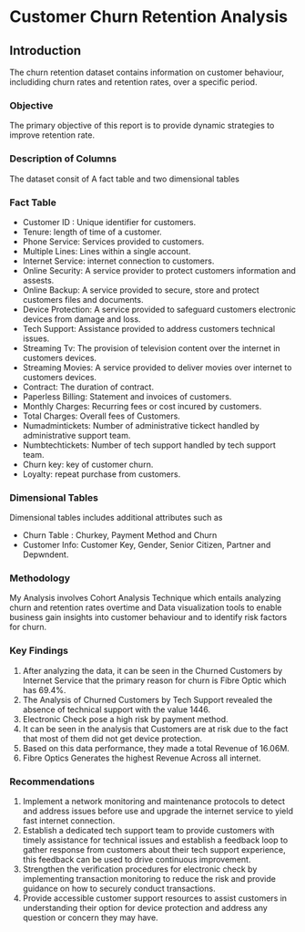 # Customer Churn Retention Analysis
## Introduction
The churn retention dataset contains information on customer behaviour, includiding churn rates and retention rates, over a specific period.
### Objective
The primary objective of this report is to provide dynamic strategies to improve retention rate.


### Description of Columns
The dataset consit of A fact table and two dimensional tables
### Fact Table
- Customer ID : Unique identifier for customers.
- Tenure: length of time of a customer.
- Phone Service:  Services provided to customers.
- Multiple Lines: Lines within a single account.
- Internet Service: internet connection to customers.
- Online Security: A service provider to protect customers information and assests.
- Online Backup:  A service provided to secure, store and protect customers files and documents.
- Device Protection: A service provided to safeguard customers electronic devices from damage and loss.
- Tech Support: Assistance provided to address customers technical issues.
- Streaming Tv: The provision of television content over the internet in customers devices.
- Streaming Movies: A service provided to deliver movies over internet to customers devices.
- Contract: The duration of contract.
- Paperless Billing: Statement and invoices of customers.
- Monthly Charges: Recurring fees or cost incured by customers.
- Total Charges: Overall fees of Customers.
- Numadmintickets: Number of administrative tickect handled by administrative support team.
- Numbtechtickets: Number of tech support handled by tech support team.
- Churn key: key of customer churn.
- Loyalty: repeat purchase from customers.
### Dimensional Tables
Dimensional tables includes additional attributes such as

- Churn Table : Churkey, Payment Method and Churn
- Customer Info: Customer Key, Gender, Senior Citizen, Partner and Depwndent.


### Methodology
My Analysis involves Cohort Analysis Technique which entails  analyzing churn and retention rates overtime and Data visualization tools to enable business gain insights into customer behaviour and to identify risk factors for churn.


### Key Findings 

1. After analyzing the data, it can be seen in the Churned Customers by Internet Service that the primary reason for churn is Fibre Optic which has 69.4%.
2. The Analysis of Churned Customers by Tech Support revealed the absence of technical support with the value 1446.
3. Electronic Check  pose a high risk by payment method.
4. It can be seen in the analysis that Customers are at risk due to the fact that most of them did not get device protection.
5. Based on this data performance, they made a total Revenue of 16.06M.
6. Fibre Optics Generates the highest Revenue Across all internet.


### Recommendations
1.	Implement a network monitoring and maintenance protocols to detect and address issues before use and upgrade the internet service to yield fast internet connection.
2. Establish a dedicated tech support team to provide customers with timely assistance for technical issues and establish a feedback loop to gather response from customers about their tech support experience, this feedback can be used to drive continuous improvement.
3. Strengthen the verification procedures for electronic check by implementing transaction monitoring to reduce the risk  and provide guidance on how to securely conduct transactions.
4. Provide accessible customer support resources to assist customers in understanding their option for device protection and address any question or concern they may have.


